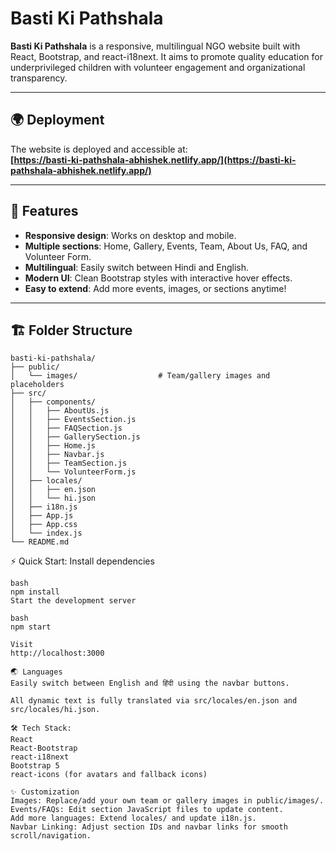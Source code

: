 # Basti Ki Pathshala

**Basti Ki Pathshala** is a responsive, multilingual NGO website built with React, Bootstrap, and react-i18next. It aims to promote quality education for underprivileged children with volunteer engagement and organizational transparency.

---
## 🌍 Deployment

The website is deployed and accessible at:  
**[https://basti-ki-pathshala-abhishek.netlify.app/](https://basti-ki-pathshala-abhishek.netlify.app/)**


---
## 🚀 Features

- **Responsive design**: Works on desktop and mobile.
- **Multiple sections**: Home, Gallery, Events, Team, About Us, FAQ, and Volunteer Form.
- **Multilingual**: Easily switch between Hindi and English.
- **Modern UI**: Clean Bootstrap styles with interactive hover effects.
- **Easy to extend**: Add more events, images, or sections anytime!

---

## 🏗️ Folder Structure
```
basti-ki-pathshala/
├── public/
│   └── images/                  # Team/gallery images and placeholders
├── src/
│   ├── components/
│   │   ├── AboutUs.js
│   │   ├── EventsSection.js
│   │   ├── FAQSection.js
│   │   ├── GallerySection.js
│   │   ├── Home.js
│   │   ├── Navbar.js
│   │   ├── TeamSection.js
│   │   └── VolunteerForm.js
│   ├── locales/
│   │   ├── en.json
│   │   └── hi.json
│   ├── i18n.js
│   ├── App.js
│   ├── App.css
│   └── index.js
└── README.md
```

⚡ Quick Start:
Install dependencies
```
bash
npm install
Start the development server
```

```
bash
npm start
```
```
Visit
http://localhost:3000
```
```
🌏 Languages
Easily switch between English and हिंदी using the navbar buttons.

All dynamic text is fully translated via src/locales/en.json and src/locales/hi.json.
```
```
🛠️ Tech Stack:
React
React-Bootstrap
react-i18next
Bootstrap 5
react-icons (for avatars and fallback icons)
```
```
✨ Customization
Images: Replace/add your own team or gallery images in public/images/.
Events/FAQs: Edit section JavaScript files to update content.
Add more languages: Extend locales/ and update i18n.js.
Navbar Linking: Adjust section IDs and navbar links for smooth scroll/navigation.
```
